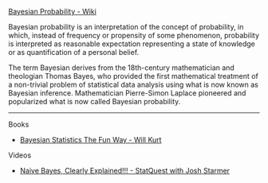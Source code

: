 [Bayesian Probability - Wiki](https://en.wikipedia.org/wiki/Bayesian_probability)

Bayesian probability is an interpretation of the concept of probability, in which, instead of frequency or propensity of some 
phenomenon, probability is interpreted as reasonable expectation representing a state of knowledge or as quantification of a personal
belief.

The term Bayesian derives from the 18th-century mathematician and theologian Thomas Bayes, who provided the first mathematical
treatment of a non-trivial problem of statistical data analysis using what is now known as Bayesian inference. Mathematician 
Pierre-Simon Laplace pioneered and popularized what is now called Bayesian probability.

- - - -

Books

* [Bayesian Statistics The Fun Way - Will Kurt](https://nostarch.com/learnbayes)

Videos

* [Naive Bayes, Clearly Explained!!! - StatQuest with Josh Starmer](https://youtu.be/O2L2Uv9pdDA?si=-Rz2SFiM4SekiDdt)
